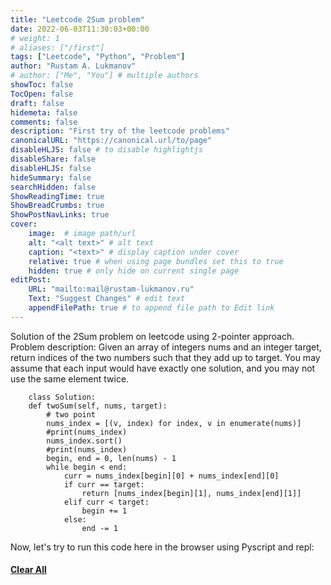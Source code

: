 ```yaml
---
title: "Leetcode 2Sum problem"
date: 2022-06-03T11:30:03+00:00
# weight: 1
# aliases: ["/first"]
tags: ["Leetcode", "Python", "Problem"]
author: "Rustam A. Lukmanov"
# author: ["Me", "You"] # multiple authors
showToc: false
TocOpen: false
draft: false
hidemeta: false
comments: false
description: "First try of the leetcode problems"
canonicalURL: "https://canonical.url/to/page"
disableHLJS: false # to disable highlightjs
disableShare: false
disableHLJS: false
hideSummary: false
searchHidden: false
ShowReadingTime: true
ShowBreadCrumbs: true
ShowPostNavLinks: true
cover:
    image:  # image path/url
    alt: "<alt text>" # alt text
    caption: "<text>" # display caption under cover
    relative: true # when using page bundles set this to true
    hidden: true # only hide on current single page
editPost:
    URL: "mailto:mail@rustam-lukmanov.ru"
    Text: "Suggest Changes" # edit text
    appendFilePath: true # to append file path to Edit link
---
```


Solution of the 2Sum problem on leetcode using 2-pointer approach.
Problem description: Given an array of integers nums and an integer target, return indices of the two numbers such that they add up to target. You may assume that each input would have exactly one solution, and you may not use the same element twice.

```
    class Solution:
    def twoSum(self, nums, target):
        # two point
        nums_index = [(v, index) for index, v in enumerate(nums)]
        #print(nums_index)
        nums_index.sort()
        #print(nums_index)
        begin, end = 0, len(nums) - 1
        while begin < end:
            curr = nums_index[begin][0] + nums_index[end][0]
            if curr == target:
                return [nums_index[begin][1], nums_index[end][1]]
            elif curr < target:
                begin += 1
            else:
                end -= 1
```

Now, let's try to run this code here in the browser using Pyscript and repl:

<div>
    <script defer src="https://pyscript.net/alpha/pyscript.js"></script>
        <h4><a href="/posts/leetcode-1/">Clear All</a></h4>
    <py-repl id="repl" auto-generate="True"></py-repl>
</div>
